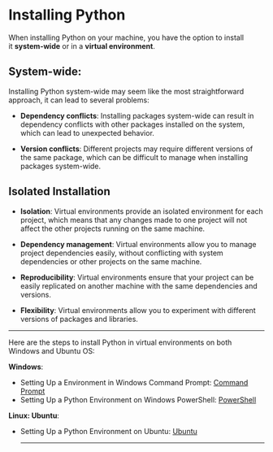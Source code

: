 # Installing Python

When installing Python on your machine, you have the option to install it **system-wide** or in a **virtual environment**.

## System-wide: 

Installing Python system-wide may seem like the most straightforward approach, it can lead to several problems:

- **Dependency conflicts**: Installing packages system-wide can result in dependency conflicts with other packages installed on the system, which can lead to unexpected behavior.

- **Version conflicts**: Different projects may require different versions of the same package, which can be difficult to manage when installing packages system-wide.

## Isolated Installation

- **Isolation**: Virtual environments provide an isolated environment for each project, which means that any changes made to one project will not affect the other projects running on the same machine.

- **Dependency management**: Virtual environments allow you to manage project dependencies easily, without conflicting with system dependencies or other projects on the same machine.

- **Reproducibility**: Virtual environments ensure that your project can be easily replicated on another machine with the same dependencies and versions.

- **Flexibility**: Virtual environments allow you to experiment with different versions of packages and libraries.

---

Here are the steps to install Python in virtual environments on both Windows and Ubuntu OS:

**Windows**:

- Setting Up a Environment in Windows Command Prompt: [Command Prompt](https://github.com/mesfind/ml-physical/blob/gh-pages/_episodes/Python_Enviro_Windows_Command_Prompt.md)
- Setting Up a Python Environment on Windows PowerShell: [PowerShell](https://github.com/mesfind/ml-physical/blob/gh-pages/_episodes/Python_Enviro_Windows_PowerShell.md)
  
**Linux: Ubuntu**:

- Setting Up a Python Environment on Ubuntu: [Ubuntu](https://github.com/mesfind/ml-physical/blob/gh-pages/_episodes/Python_virtual_Enviro_Ubuntu.md)

  ---

  


